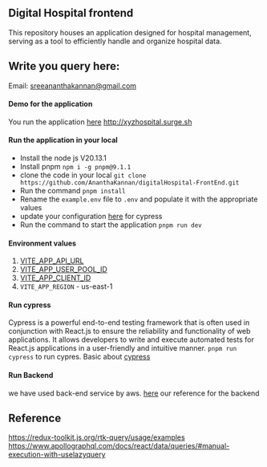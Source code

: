 ## Digital Hospital frontend
This repository houses an application designed for hospital management, 
serving as a tool to efficiently handle and organize hospital data.

## Write you query here:
Email: sreeananthakannan@gmail.com

#### Demo for the application
You run the application [here](http://xyzhospital.surge.sh) http://xyzhospital.surge.sh

#### Run the application in your local
* Install the node js V20.13.1
* Install pnpm `npm i -g pnpm@9.1.1`
* clone the code in your local `git clone https://github.com/AnanthaKannan/digitalHospital-FrontEnd.git`
* Run the command `pnpm install`
* Rename the `example.env` file to `.env` and populate it with the appropriate values 
* update your configuration [here](cypress/config) for cypress
* Run the command to start the application `pnpm run dev`

#### Environment values
1. [VITE_APP_API_URL](https://us-east-1.console.aws.amazon.com/apigateway/main/apis/u2f00s7xt0/stages?api=u2f00s7xt0&region=us-east-1)
2. [VITE_APP_USER_POOL_ID](https://us-east-1.console.aws.amazon.com/cognito/v2/idp/user-pools/us-east-1_zW6IRMaXK/users?region=us-east-1)
3. [VITE_APP_CLIENT_ID](https://us-east-1.console.aws.amazon.com/cognito/v2/idp/user-pools/us-east-1_zW6IRMaXK/app-integration?region=us-east-1)
4. `VITE_APP_REGION` - us-east-1

#### Run cypress
Cypress is a powerful end-to-end testing framework that is often used in conjunction with React.js to ensure the reliability and functionality of web applications. It allows developers to write and execute automated tests for React.js applications in a user-friendly and intuitive manner.
`pnpm run cypress` to run cypres. Basic about [cypress](./CYPRESS.md)

#### Run Backend
we have used back-end service by aws. [here](https://github.com/AnanthaKannan/xyzHospital-backend)
our reference for the backend

## Reference
https://redux-toolkit.js.org/rtk-query/usage/examples
https://www.apollographql.com/docs/react/data/queries/#manual-execution-with-uselazyquery
